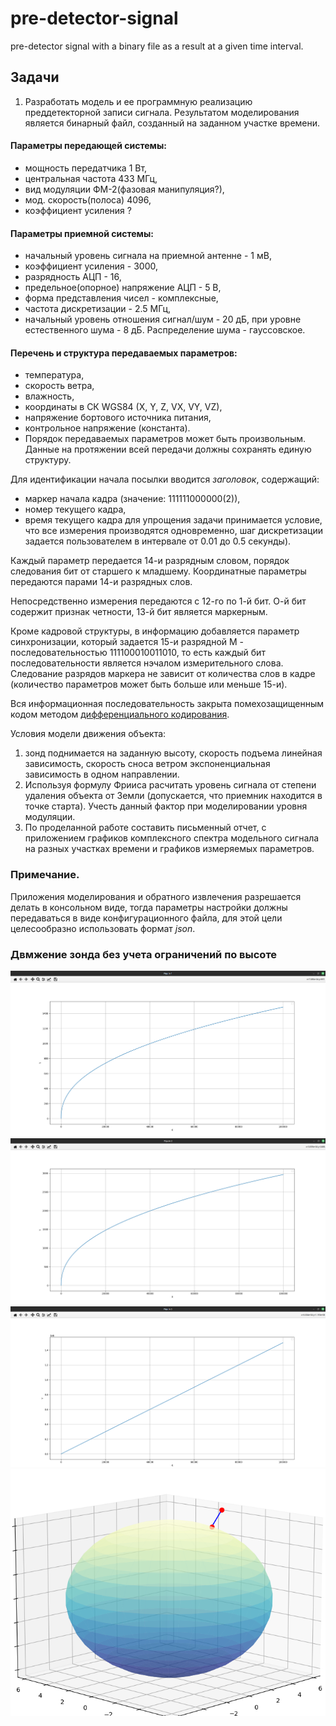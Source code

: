 # pre-detector-signal
pre-detector signal with a binary file as a result at a given time interval.

## Задачи
1. Разработать модель и ее программную реализацию преддетекторной записи сигнала. 
Результатом моделирования является бинарный файл, созданный на заданном участке  времени.

#### Параметры передающей системы:
- мощность передатчика 1 Вт,
- центральная частота 433 МГц,
- вид модуляции ФМ-2(фазовая манипуляция?),
- мод. скорость(полоса) 4096,
- коэффициент усиления ?

#### Параметры приемной системы:
- начальный уровень сигнала на приемной антенне - 1 мВ,
- коэффициент усиления - 3000,
- разрядность АЦП - 16,
- предельное(опорное) напряжение АЦП - 5 В,
- форма представления чисел - комплексные,
- частота дискретизации - 2.5 МГц,
- начальный уровень отношения сигнал/шум - 20 дБ, при уровне естественного шума - 8 дБ. Распределение шума - гауссовское.

#### Перечень и структура передаваемых параметров:
- температура,
- скорость ветра,
- влажность,
- координаты в СК WGS84 (X, Y, Z, VX, VY, VZ),
- напряжение бортового источника питания,
- контрольное напряжение (константа).
- Порядок передаваемых параметров может быть произвольным. Данные на протяжении всей передачи должны сохранять единую структуру.

Для идентификации начала посылки вводится *заголовок*, содержащий:
- маркер начала кадра (значение: 111111000000(2)),
- номер текущего кадра, 
- время текущего кадра для упрощения задачи принимается условие, 
что все измерения производятся одновременно, шаг дискретизации задается пользователем в интервале от 0.01 до 0.5 секунды).

Каждый параметр передается 14-и разрядным словом, порядок следования бит от старшего к
младшему. Координатные параметры передаются парами 14-и разрядных слов. 

Непосредственно измерения передаются с 12-го по 1-й бит. О-й бит содержит признак четности, 13-й бит является маркерным.

Кроме кадровой структуры, в информацию добавляется параметр синхронизации, который задается 
15-и разрядной М - последовательностью 111100010011010, то есть каждый бит последовательности является нэчалом измерительного слова.
Следование разрядов маркера не зависит от количества слов в кадре (количество параметров может быть больше или меньше 15-и).

Вся информационная последовательность закрыта помехозащищенным кодом методом [дифференциального кодирования](https://en.wikipedia.org/wiki/Differential_Manchester_encoding).

Условия модели движения объекта:
1) зонд поднимается на заданную высоту, скорость подъема линейная зависимость, скорость сноса ветром экспоненциальная зависимость в одном направлении.
2) Используя формулу Фрииса расчитать уровень сигнала от степени удаления объекта от Земли (допускается, 
что приемник находится в точке старта). Учесть данный фактор при моделировании уровня модуляции.
3) По проделанной работе составить письменный отчет, с приложением графиков комплексного спектра модельного сигнала на
разных участках времени и графиков измеряемых параметров.
### Примечание.
Приложения моделирования и обратного извлечения разрешается делать в консольном виде, тогда параметры настройки должны
передаваться в виде конфигурационного файла, для этой цели целесообразно использовать формат _json_.


### Двмжение зонда без учета ограничений по высоте
![image](assets/x.png)
![image](assets/y.png)
![image](assets/z.png)
![image](assets/geoid.png)